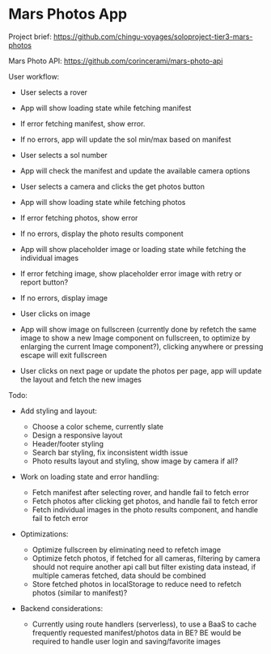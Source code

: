 # Mars Photos App

Project brief: https://github.com/chingu-voyages/soloproject-tier3-mars-photos

Mars Photo API: https://github.com/corincerami/mars-photo-api

User workflow:

- User selects a rover
- App will show loading state while fetching manifest
- If error fetching manifest, show error.
- If no errors, app will update the sol min/max based on manifest

- User selects a sol number
- App will check the manifest and update the available camera options
- User selects a camera and clicks the get photos button
- App will show loading state while fetching photos
- If error fetching photos, show error
- If no errors, display the photo results component

- App will show placeholder image or loading state while fetching the individual images
- If error fetching image, show placeholder error image with retry or report button?
- If no errors, display image

- User clicks on image
- App will show image on fullscreen (currently done by refetch the same image to show a new Image component on fullscreen, to optimize by enlarging the current Image component?), clicking anywhere or pressing escape will exit fullscreen
- User clicks on next page or update the photos per page, app will update the layout and fetch the new images

Todo:

- Add styling and layout:

  - Choose a color scheme, currently slate
  - Design a responsive layout
  - Header/footer styling
  - Search bar styling, fix inconsistent width issue
  - Photo results layout and styling, show image by camera if all?

- Work on loading state and error handling:

  - Fetch manifest after selecting rover, and handle fail to fetch error
  - Fetch photos after clicking get photos, and handle fail to fetch error
  - Fetch individual images in the photo results component, and handle fail to fetch error

- Optimizations:

  - Optimize fullscreen by eliminating need to refetch image
  - Optimize fetch photos, if fetched for all cameras, filtering by camera should not require another api call but filter existing data instead, if multiple cameras fetched, data should be combined
  - Store fetched photos in localStorage to reduce need to refetch photos (similar to manifest)?

- Backend considerations:

  - Currently using route handlers (serverless), to use a BaaS to cache frequently requested manifest/photos data in BE? BE would be required to handle user login and saving/favorite images
